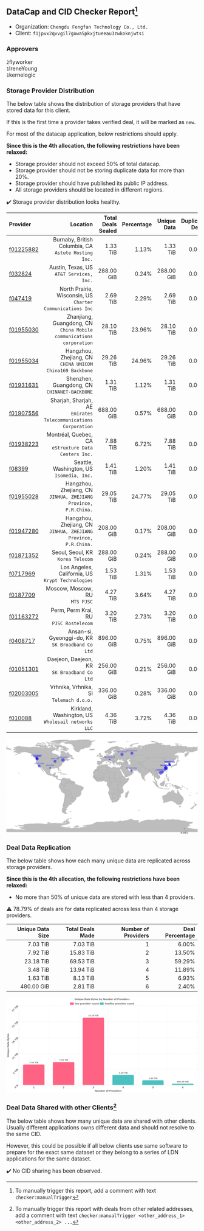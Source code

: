 ## DataCap and CID Checker Report[^1]
 - Organization: `Chengdu Fengfan Technology Co., Ltd.`
 - Client: `f1jpvx2qvvgil7gowa5pkxjtueeau3zwkoknjwtsi`
### Approvers
`2`flyworker<br/>`1`IreneYoung<br/>`1`kernelogic

### Storage Provider Distribution
The below table shows the distribution of storage providers that have stored data for this client.

If this is the first time a provider takes verified deal, it will be marked as `new`.

For most of the datacap application, below restrictions should apply.

**Since this is the 4th allocation, the following restrictions have been relaxed:**
 - Storage provider should not exceed 50% of total datacap.
 - Storage provider should not be storing duplicate data for more than 20%.
 - Storage provider should have published its public IP address.
 - All storage providers should be located in different regions.

✔️ Storage provider distribution looks healthy.

| Provider                                              |                                                               Location | Total Deals Sealed | Percentage | Unique Data | Duplicate Deals |
| :---------------------------------------------------- | ---------------------------------------------------------------------: | -----------------: | ---------: | ----------: | --------------: |
| [f01225882](https://filfox.info/en/address/f01225882) |                Burnaby, British Columbia, CA<br/>`Astute Hosting Inc.` |           1.33 TiB |      1.13% |    1.33 TiB |           0.00% |
| [f032824](https://filfox.info/en/address/f032824)     |                            Austin, Texas, US<br/>`AT&T Services, Inc.` |         288.00 GiB |      0.24% |  288.00 GiB |           0.00% |
| [f047419](https://filfox.info/en/address/f047419)     |          North Prairie, Wisconsin, US<br/>`Charter Communications Inc` |           2.69 TiB |      2.29% |    2.69 TiB |           0.00% |
| [f01955030](https://filfox.info/en/address/f01955030) | Zhanjiang, Guangdong, CN<br/>`China Mobile communications corporation` |          28.10 TiB |     23.96% |   28.10 TiB |           0.00% |
| [f01955034](https://filfox.info/en/address/f01955034) |            Hangzhou, Zhejiang, CN<br/>`CHINA UNICOM China169 Backbone` |          29.26 TiB |     24.96% |   29.26 TiB |           0.00% |
| [f01931631](https://filfox.info/en/address/f01931631) |                        Shenzhen, Guangdong, CN<br/>`CHINANET-BACKBONE` |           1.31 TiB |      1.12% |    1.31 TiB |           0.00% |
| [f01907556](https://filfox.info/en/address/f01907556) |     Sharjah, Sharjah, AE<br/>`Emirates Telecommunications Corporation` |         688.00 GiB |      0.57% |  688.00 GiB |           0.00% |
| [f01938223](https://filfox.info/en/address/f01938223) |                Montréal, Quebec, CA<br/>`eStruxture Data Centers Inc.` |           7.88 TiB |      6.72% |    7.88 TiB |           0.00% |
| [f08399](https://filfox.info/en/address/f08399)       |                           Seattle, Washington, US<br/>`Isomedia, Inc.` |           1.41 TiB |      1.20% |    1.41 TiB |           0.00% |
| [f01955028](https://filfox.info/en/address/f01955028) |     Hangzhou, Zhejiang, CN<br/>`JINHUA, ZHEJIANG Province, P.R.China.` |          29.05 TiB |     24.77% |   29.05 TiB |           0.00% |
| [f01947280](https://filfox.info/en/address/f01947280) |     Hangzhou, Zhejiang, CN<br/>`JINHUA, ZHEJIANG Province, P.R.China.` |         208.00 GiB |      0.17% |  208.00 GiB |           0.00% |
| [f01871352](https://filfox.info/en/address/f01871352) |                                   Seoul, Seoul, KR<br/>`Korea Telecom` |         288.00 GiB |      0.24% |  288.00 GiB |           0.00% |
| [f0717969](https://filfox.info/en/address/f0717969)   |                   Los Angeles, California, US<br/>`Krypt Technologies` |           1.53 TiB |      1.31% |    1.53 TiB |           0.00% |
| [f0187709](https://filfox.info/en/address/f0187709)   |                                      Moscow, Moscow, RU<br/>`MTS PJSC` |           4.27 TiB |      3.64% |    4.27 TiB |           0.00% |
| [f01163272](https://filfox.info/en/address/f01163272) |                              Perm, Perm Krai, RU<br/>`PJSC Rostelecom` |           3.20 TiB |      2.73% |    3.20 TiB |           0.00% |
| [f0408717](https://filfox.info/en/address/f0408717)   |                    Ansan-si, Gyeonggi-do, KR<br/>`SK Broadband Co Ltd` |         896.00 GiB |      0.75% |  896.00 GiB |           0.00% |
| [f01051301](https://filfox.info/en/address/f01051301) |                         Daejeon, Daejeon, KR<br/>`SK Broadband Co Ltd` |         256.00 GiB |      0.21% |  256.00 GiB |           0.00% |
| [f02003005](https://filfox.info/en/address/f02003005) |                             Vrhnika, Vrhnika, SI<br/>`Telemach d.o.o.` |         336.00 GiB |      0.28% |  336.00 GiB |           0.00% |
| [f010088](https://filfox.info/en/address/f010088)     |                  Kirkland, Washington, US<br/>`Wholesail networks LLC` |           4.36 TiB |      3.72% |    4.36 TiB |           0.00% |

<img src="https://raw.githubusercontent.com/data-preservation-programs/filplus-checker-assets/main/filecoin-project/filecoin-plus-large-datasets/issues/1231/1677666913340.png"/>

### Deal Data Replication
The below table shows how each many unique data are replicated across storage providers.


**Since this is the 4th allocation, the following restrictions have been relaxed:**
- No more than 50% of unique data are stored with less than 4 providers.

⚠️ 78.79% of deals are for data replicated across less than 4 storage providers.

| Unique Data Size | Total Deals Made | Number of Providers | Deal Percentage |
| ---------------: | ---------------: | ------------------: | --------------: |
|         7.03 TiB |         7.03 TiB |                   1 |           6.00% |
|         7.92 TiB |        15.83 TiB |                   2 |          13.50% |
|        23.18 TiB |        69.53 TiB |                   3 |          59.29% |
|         3.48 TiB |        13.94 TiB |                   4 |          11.89% |
|         1.63 TiB |         8.13 TiB |                   5 |           6.93% |
|       480.00 GiB |         2.81 TiB |                   6 |           2.40% |

<img src="https://raw.githubusercontent.com/data-preservation-programs/filplus-checker-assets/main/filecoin-project/filecoin-plus-large-datasets/issues/1231/1677666914223.png"/>

### Deal Data Shared with other Clients[^3]
The below table shows how many unique data are shared with other clients.
Usually different applications owns different data and should not resolve to the same CID.

However, this could be possible if all below clients use same software to prepare for the exact same dataset or they belong to a series of LDN applications for the same dataset.

✔️ No CID sharing has been observed.

[^1]: To manually trigger this report, add a comment with text `checker:manualTrigger`

[^2]: Deals from those addresses are combined into this report as they are specified with `checker:manualTrigger`

[^3]: To manually trigger this report with deals from other related addresses, add a comment with text `checker:manualTrigger <other_address_1> <other_address_2> ...`
